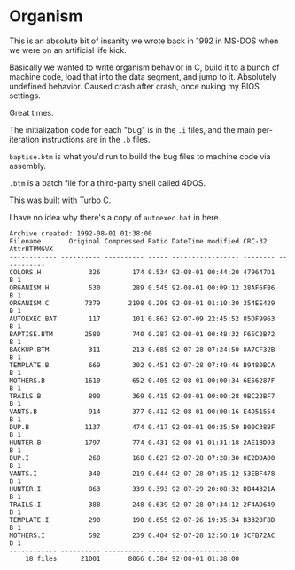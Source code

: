 # Organism

This is an absolute bit of insanity we wrote back in 1992 in MS-DOS when
we were on an artificial life kick.

Basically we wanted to write organism behavior in C, build it to a bunch
of machine code, load that into the data segment, and jump to it.
Absolutely undefined behavior. Caused crash after crash, once nuking my
BIOS settings.

Great times.

The initialization code for each "bug" is in the `.i` files, and the
main per-iteration instructions are in the `.b` files.

`baptise.btm` is what you'd run to build the bug files to machine code
via assembly.

`.btm` is a batch file for a third-party shell called 4DOS.

This was built with Turbo C.

I have no idea why there's a copy of `autoexec.bat` in here.


```
Archive created: 1992-08-01 01:38:00
Filename       Original Compressed Ratio DateTime modified CRC-32   AttrBTPMGVX
------------ ---------- ---------- ----- ----------------- -------- -----------
COLORS.H            326        174 0.534 92-08-01 00:44:20 479647D1      B 1   
ORGANISM.H          530        289 0.545 92-08-01 00:09:12 28AF6FB6      B 1   
ORGANISM.C         7379       2198 0.298 92-08-01 01:10:30 354EE429      B 1   
AUTOEXEC.BAT        117        101 0.863 92-07-09 22:45:52 85DF9963      B 1   
BAPTISE.BTM        2580        740 0.287 92-08-01 00:48:32 F65C2B72      B 1   
BACKUP.BTM          311        213 0.685 92-07-28 07:24:50 8A7CF32B      B 1   
TEMPLATE.B          669        302 0.451 92-07-28 07:49:46 B9480BCA      B 1   
MOTHERS.B          1610        652 0.405 92-08-01 00:00:34 6E56287F      B 1   
TRAILS.B            890        369 0.415 92-08-01 00:00:28 9BC22BF7      B 1   
VANTS.B             914        377 0.412 92-08-01 00:00:16 E4D51554      B 1   
DUP.B              1137        474 0.417 92-08-01 00:35:50 B00C38BF      B 1   
HUNTER.B           1797        774 0.431 92-08-01 01:31:18 2AE1BD93      B 1   
DUP.I               268        168 0.627 92-07-28 07:28:30 0E2DDA00      B 1   
VANTS.I             340        219 0.644 92-07-28 07:35:12 53EBF478      B 1   
HUNTER.I            863        339 0.393 92-07-29 20:08:32 DB44321A      B 1   
TRAILS.I            388        248 0.639 92-07-28 07:34:12 2F4AD649      B 1   
TEMPLATE.I          290        190 0.655 92-07-26 19:35:34 B3320F8D      B 1   
MOTHERS.I           592        239 0.404 92-07-28 12:50:10 3CFB72AC      B 1   
------------ ---------- ---------- ----- -----------------
    18 files      21001       8066 0.384 92-08-01 01:38:00
```
